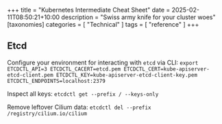 +++
title = "Kubernetes Intermediate Cheat Sheet"
date = 2025-02-11T08:50:21+10:00
description = "Swiss army knife for your cluster woes"
[taxonomies]
categories = [ "Technical" ]
tags = [ "reference" ]
+++

## Etcd

Configure your environment for interacting with `etcd` via CLI:
`export ETCDCTL_API=3 ETCDCTL_CACERT=etcd.pem ETCDCTL_CERT=kube-apiserver-etcd-client.pem ETCDCTL_KEY=kube-apiserver-etcd-client-key.pem ETCDCTL_ENDPOINTS=localhost:2379`

Inspect all keys:
`etcdctl get --prefix / --keys-only`

Remove leftover Cilium data:
`etcdctl del --prefix /registry/cilium.io/cilium`
